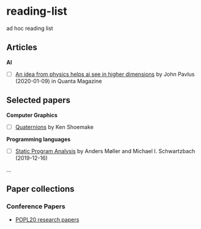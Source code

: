 # reading-list
ad hoc reading list

## Articles

**AI**

* [ ] [An idea from physics helps ai see in higher dimensions](https://www.quantamagazine.org/an-idea-from-physics-helps-ai-see-in-higher-dimensions-20200109) by John Pavlus (2020-01-09) in Quanta Magazine

## Selected papers

**Computer Graphics**

* [ ] [Quaternions](http://www.cs.ucr.edu/~vbz/resources/quatut.pdf) by Ken Shoemake

**Programming languages**

* [ ] [Static Program Analysis](https://cs.au.dk/~amoeller/spa/spa.pdf) by Anders Møller and Michael I. Schwartzbach (2019-12-16)

...

## Paper collections

### Conference Papers

*  [POPL20 research papers](https://popl20.sigplan.org/track/POPL-2020-Research-Papers#event-overview)
